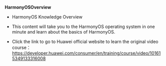 **HarmonyOSOverview**
- HarmonyOS Knowledge Overview
- This content will take you to the HarmonyOS operating system in one minute and learn about the basics of HarmonyOS.

- Click the link to go to Huawei official website to learn the original video course：https://developer.huawei.com/consumer/en/training/course/video/101615349133316008